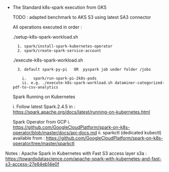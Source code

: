 

 - The Standard k8s-spark execution from GKS

   TODO : adapted benchmark to AKS S3 using latest SA3 connector


   All operations executed in order :

   ./setup-k8s-spark-workload.sh

         1. spark/install-spark-kubernetes-operator
         2. spark/create-spark-service-account


   ./execute-k8s-spark-workload.sh

         3. default spark-py-pi   OR  pyspark job under folder /jobs 

           i.   spark/run-spark-pi-2k8s-pods
           ii. e.g. ./execute-k8s-spark-workload.sh dataminer-categorized-pdf-to-csv-analytics
 

   Spark Running on Kubernetes

    i. Follow latest Spark.2.4.5 in : https://spark.apache.org/docs/latest/running-on-kubernetes.html 


   Spark Operator from GCP
    i.  https://github.com/GoogleCloudPlatform/spark-on-k8s-operator/blob/master/docs/api-docs.md 
    ii. sparkctl (dedicated kubectl) available from : https://github.com/GoogleCloudPlatform/spark-on-k8s-operator/tree/master/sparkctl

 Notes : Apache Spark in Kubernetes with Fast S3 access layer s3a : https://towardsdatascience.com/apache-spark-with-kubernetes-and-fast-s3-access-27e64eb14e0f
